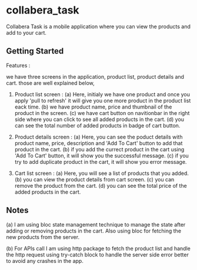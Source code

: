 # collabera_task

Collabera Task is a mobile application where you can view the products and add to your cart. 

## Getting Started

Features :

we have three screens in the application, product list, product details and cart. those are well explained below,

1. Product list screen : 
                       (a) Here, initialy we have one product and once you apply 'pull to refresh' it will give you one more product in the product list eack time. 
                       (b) we have product name, price and thumbnail of the product in the screen.
                       (c) we have cart button on navitionbar in the right side where you can click to see all added products in the cart.
                       (d) you can see the total number of added products in badge of cart button.

2. Product details screen : 
                       (a) Here, you can see the poduct details with product name, price, description and 'Add To Cart' button to add that product in the cart. 
                       (b) if you add the currect product in the cart using 'Add To Cart' button, it will show you the successful message.
                       (c) if you try to add duplicate product in the cart, it will show you error message.

2. Cart list screen : 
                       (a) Here, you will see a list of products that you added. 
                       (b) you can view the product details from cart screen.
                       (c) you can remove the product from the cart.
                       (d) you can see the total price of the added products in the cart.

## Notes 

(a) I am using bloc state management technique to manage the state after adding or removing products in the cart. Also using bloc for fetching the new products from the server.

(b) For APIs call I am using http package to fetch the product list and handle the http request using try-catch block to handle the server side error better to avoid any crashes in the app.


                       

